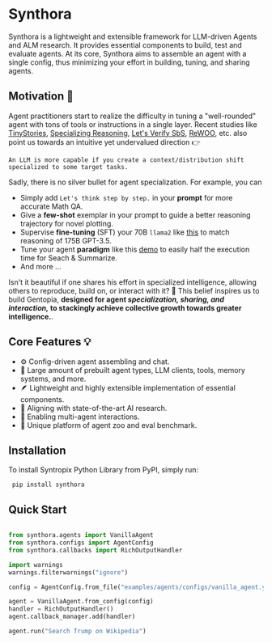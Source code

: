 <!-- LICENSE HEADER MANAGED BY add-license-header

=========== Copyright 2024 @ SYNTROPIX-AI.org. All Rights Reserved. ===========
Licensed under the Apache License, Version 2.0 (the “License”);
you may not use this file except in compliance with the License.
You may obtain a copy of the License at

    http://www.apache.org/licenses/LICENSE-2.0

Unless required by applicable law or agreed to in writing, software
distributed under the License is distributed on an “AS IS” BASIS,
WITHOUT WARRANTIES OR CONDITIONS OF ANY KIND, either express or implied.
See the License for the specific language governing permissions and
limitations under the License.
=========== Copyright 2024 @ SYNTROPIX-AI.org. All Rights Reserved. ===========
-->

# Synthora

Synthora is a lightweight and extensible framework for LLM-driven Agents and ALM research. It provides essential components to build, test and evaluate agents. At its core, Synthora aims to assemble an agent with a single config, thus minimizing your effort in building, tuning, and sharing agents.

## Motivation 🧠
Agent practitioners start to realize the difficulty in tuning a "well-rounded" agent with tons of tools or instructions in a single layer.
Recent studies like [TinyStories](https://arxiv.org/abs/2301.12726), [Specializing Reasoning](https://arxiv.org/abs/2301.12726), [Let's Verify SbS](https://arxiv.org/abs/2305.20050), [ReWOO](https://arxiv.org/abs/2305.18323), etc. also point us towards an intuitive yet undervalued direction 👉 

```
An LLM is more capable if you create a context/distribution shift specialized to some target tasks.
```
Sadly, there is no silver bullet for agent specialization. For example, you can 
- Simply add `Let's think step by step.` in your **prompt** for more accurate Math QA.
- Give a **few-shot** exemplar in your prompt to guide a better reasoning trajectory for novel plotting.
- Supervise **fine-tuning** (SFT) your 70B `llama2` like [this](https://arxiv.org/abs/2305.20050) to match reasoning of 175B GPT-3.5.
- Tune your agent **paradigm** like this [demo](https://www.youtube.com/watch?v=diJ4IDaT4Z4) to easily half the execution time for Seach & Summarize.
- And more ...

Isn't it beautiful if one shares his effort in specialized intelligence, allowing others to reproduce, build on, or interact with it? 🤗 This belief inspires us to build Gentopia, 
**designed for agent *specialization, sharing, and interaction,* to stackingly achieve collective growth towards greater intelligence.**.

## Core Features 💡

- ⚙️ Config-driven agent assembling and chat.
- 🚀 Large amount of prebuilt agent types, LLM clients, tools, memory systems, and more.
- 🪶 Lightweight and highly extensible implementation of essential components.
- 🧪 Aligning with state-of-the-art AI research.
- 🤝 Enabling multi-agent interactions.
- 🦁 Unique platform of agent zoo and eval benchmark.

## Installation

To install Syntropix Python Library from PyPI, simply run:

```shell Shell
 pip install synthora
```

## Quick Start


```python

from synthora.agents import VanillaAgent
from synthora.configs import AgentConfig
from synthora.callbacks import RichOutputHandler

import warnings
warnings.filterwarnings("ignore")

config = AgentConfig.from_file("examples/agents/configs/vanilla_agent.yaml")

agent = VanillaAgent.from_config(config)
handler = RichOutputHandler()
agent.callback_manager.add(handler)

agent.run("Search Trump on Wikipedia")
```
